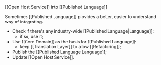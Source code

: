 [[Open Host Service]] into [[Published Language]]

Sometimes [[Published Language]] provides a better, easier to understand way of integrating. 

- Check if there's any industry-wide [[Published Language|Language]]:
	- if so, use it;
- Use [[Core Domain]] as the basis for [[Published Language]]:
	- keep [[Translation Layer]] to allow [[Refactoring]];
- Publish the [[Published Language|Language]];
- Update [[Open Host Service]].

